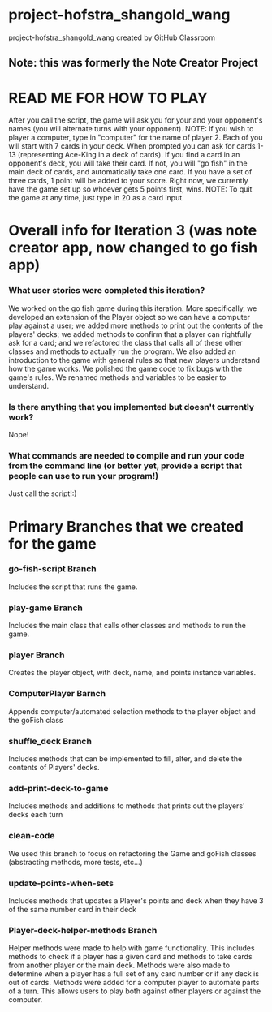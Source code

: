 # project-hofstra_shangold_wang
project-hofstra_shangold_wang created by GitHub Classroom
## Note: this was formerly the Note Creator Project
# READ ME FOR HOW TO PLAY
After you call the script, the game will ask you for your and your opponent's names (you will alternate turns with your opponent). NOTE: If you wish to player a computer, type in "computer" for the name of player 2. Each of you will start with 7 cards in your deck. When prompted you can ask for cards 1-13 (representing Ace-King in a deck of cards). If you find a card in an opponent's deck, you will take their card. If not, you will "go fish" in the main deck of cards, and automatically take one card. If you have a set of three cards, 1 point will be added to your score. Right now, we currently have the game set up so whoever gets 5 points first, wins.
NOTE: To quit the game at any time, just type in 20 as a card input.

# Overall info for Iteration 3 (was note creator app, now changed to go fish app)

### What user stories were completed this iteration? 
We worked on the go fish game during this iteration. More specifically, we developed an extension of the Player object so we can have a computer play against a user; we added more methods to print out the contents of the players' decks; we added methods to confirm that a player can rightfully ask for a card; and we refactored the class that calls all of these other classes and methods to actually run the program. We also added an introduction to the game with general rules so that new players understand how the game works. We polished the game code to fix bugs with the game's rules. We renamed methods and variables to be easier to understand.

### Is there anything that you implemented but doesn't currently work? 
Nope!

### What commands are needed to compile and run your code from the command line (or better yet, provide a script that people can use to run your program!)
Just call the script!:)

# Primary Branches that we created for the game

### go-fish-script Branch
Includes the script that runs the game.

### play-game Branch
Includes the main class that calls other classes and methods to run the game.

### player Branch
Creates the player object, with deck, name, and points instance variables.

### ComputerPlayer Barnch
Appends computer/automated selection methods to the player object and the goFish class

### shuffle_deck Branch
Includes methods that can be implemented to fill, alter, and delete the contents of Players' decks.

### add-print-deck-to-game
Includes methods and additions to methods that prints out the players' decks each turn

### clean-code
We used this branch to focus on refactoring the Game and goFish classes (abstracting methods, more tests, etc...)

### update-points-when-sets
Includes methods that updates a Player's points and deck when they have 3 of the same number card in their deck

### Player-deck-helper-methods Branch
Helper methods were made to help with game functionality. This includes methods to check if a player has a given card and methods to take cards from another player or the main deck. Methods were also made to determine when a player has a full set of any card number or if any deck is out of cards. Methods were added for a computer player to automate parts of a turn. This allows users to play both against other players or against the computer.




